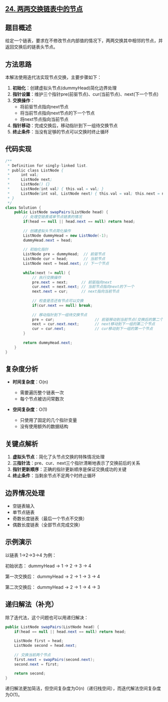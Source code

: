 ## [24. 两两交换链表中的节点](https://leetcode.cn/problems/swap-nodes-in-pairs/description/)

## 题目概述
给定一个链表，要求在不修改节点内部值的情况下，两两交换其中相邻的节点，并返回交换后的链表头节点。

## 方法思路
本解法使用迭代法实现节点交换，主要步骤如下：

1. **初始化**：创建虚拟头节点(dummyHead)简化边界处理
2. **指针设置**：维护三个指针pre(前驱节点)、cur(当前节点)、next(下一个节点)
3. **交换操作**：
   - 将前驱节点指向next节点
   - 将当前节点指向next节点的下一个节点
   - 将next节点指向当前节点
4. **指针移动**：完成交换后，移动指针到下一组待交换节点
5. **终止条件**：当没有足够的节点可以交换时终止循环

## 代码实现

```java
/**
 * Definition for singly-linked list.
 * public class ListNode {
 *     int val;
 *     ListNode next;
 *     ListNode() {}
 *     ListNode(int val) { this.val = val; }
 *     ListNode(int val, ListNode next) { this.val = val; this.next = next; }
 * }
 */
class Solution {
    public ListNode swapPairs(ListNode head) {
        // 处理空链表或单节点链表的情况
        if(head == null || head.next == null) return head;
        
        // 创建虚拟头节点简化操作
        ListNode dummyHead = new ListNode(-1);
        dummyHead.next = head;
        
        // 初始化指针
        ListNode pre = dummyHead;  // 前驱节点
        ListNode cur = head;       // 当前节点
        ListNode next = head.next; // 下一个节点
        
        while(next != null) {
            // 执行交换操作
            pre.next = next;      // 前驱指向next
            cur.next = next.next; // 当前节点指向next的下一个
            next.next = cur;      // next指向当前节点
            
            // 检查是否还有节点可以交换
            if(cur.next == null) break;
            
            // 移动指针到下一组待交换节点
            pre = cur;                  // 前驱移动到当前节点(交换后的第二个节点)
            next = cur.next.next;       // next移动到下一组的第二个节点
            cur = cur.next;             // cur移动到下一组的第一个节点
        }
        
        return dummyHead.next;
    }
}
```

## 复杂度分析

- **时间复杂度**：O(n)
  - 需要遍历整个链表一次
  - 每个节点被访问常数次

- **空间复杂度**：O(1)
  - 只使用了固定的几个指针变量
  - 没有使用额外的数据结构

## 关键点解析

1. **虚拟头节点**：简化了头节点交换的特殊情况处理
2. **三指针法**：pre、cur、next三个指针清晰地表示了交换前后的关系
3. **指针更新顺序**：正确的指针更新顺序是保证交换成功的关键
4. **终止条件**：当剩余节点不足两个时终止循环

## 边界情况处理

- 空链表输入
- 单节点链表
- 奇数长度链表（最后一个节点不交换）
- 偶数长度链表（全部节点完成交换）

## 示例演示

以链表 1->2->3->4 为例：

初始状态：
dummyHead -> 1 -> 2 -> 3 -> 4

第一次交换后：
dummyHead -> 2 -> 1 -> 3 -> 4

第二次交换后：
dummyHead -> 2 -> 1 -> 4 -> 3

## 递归解法（补充）

除了迭代法，这个问题也可以用递归解决：

```java
public ListNode swapPairs(ListNode head) {
    if(head == null || head.next == null) return head;
    
    ListNode first = head;
    ListNode second = head.next;
    
    // 交换当前两个节点
    first.next = swapPairs(second.next);
    second.next = first;
    
    return second;
}
```

递归解法更加简洁，但空间复杂度为O(n)（递归栈空间），而迭代解法空间复杂度为O(1)。